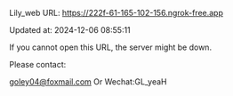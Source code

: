 Lily_web URL: https://222f-61-165-102-156.ngrok-free.app

Updated at: 2024-12-06 08:55:11

If you cannot open this URL, the server might be down.

Please contact: 

goley04@foxmail.com Or Wechat:GL_yeaH